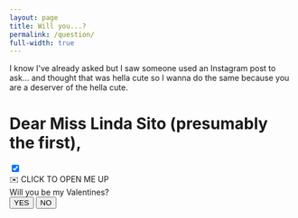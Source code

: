 ```yaml
---
layout: page
title: Will you...?
permalink: /question/
full-width: true
---
```


<link href='https://fonts.googleapis.com/css?family=Petit+Formal+Script' rel='stylesheet' type='text/css'>
<script src="{{ site.baseUrl}}/assets/js/question.js"></script>

I know I've already asked but I saw someone used an Instagram post to ask... and thought that was hella cute so I wanna do the same because you are a deserver of the hella cute.

# Dear Miss Linda Sito (presumably the first),

<div class="curtain">
  <!-- https://css-tricks.com/creating-css-sliding-door-effect/ -->
  <input class="checkbox" type="checkbox" checked>
  <div class="panel">
    <div class="open">✉️ CLICK TO OPEN ME UP</div>
  </div>
  <div class="question">
    <div class="text">
      Will you be my Valentines?
    </div>
    <div class="buttons">
      <button name="button" class="btn yes" onclick="yesButtonOnClickHandler()">YES</button>
      <button name="button" class="btn" id="noButton" onclick="noButtonOnClickHandler()">NO</button>
    </div>
  </div>
</div>

<dialog class="modalWrapper" id="noModal">
  <form class="modal" method="dialog">
    <div class="sadpuppy">
      But look the puppy is so sad if you say no.
    </div>
    <img src="{{ site.baseurl }}/assets/images/sadpuppers.jpeg">
    <button class="close" value="cancel"></button>
  </form>
</dialog>

<dialog class="modalWrapper" id="yesModal">
  <form class="modal" method="dialog">
    <div class="happypuppy">GOTEEEEEEEEEM :P Love you &lt;3 :)</div>
    <iframe src="https://drive.google.com/file/d/1cOB1AnlNAmvnpYB7qfC3T7bcspj7Z4qT/preview" width="640" height="480" allow="autoplay"></iframe>
  </form>
</dialog>
